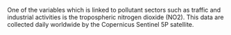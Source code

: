One of the variables which is linked to pollutant sectors such as traffic and industrial activities is the tropospheric nitrogen dioxide (NO2). This data are collected daily worldwide by the Copernicus Sentinel 5P satellite.
